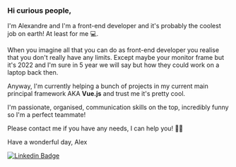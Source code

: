### Hi curious people,

I'm Alexandre and I'm a front-end developer and it's probably the coolest job on earth! At least for me :computer:.

When you imagine all that you can do as front-end developer you realise that you don't really have any limits. Except maybe your monitor frame but it's 2022 and I'm sure in 5 year we will say but how they could work on a laptop back then.

Anyway, I'm currently helping a bunch of projects in my current main principal framework AKA **Vue.js** and trust me it's pretty cool.

I'm passionate, organised, communication skills on the top, incredibly funny so I'm a perfect teammate!

Please contact me if you have any needs, I can help you! :fist_right::fist_left:

Have a wonderful day, Alex

[![Linkedin Badge](https://img.shields.io/badge/-LinkedIn-blue?style=flat-square&logo=Linkedin&logoColor=white&link=https://www.linkedin.com/in/harshkumarkhatri/)](https://www.linkedin.com/in/alexandre-david-798a633a/) 
